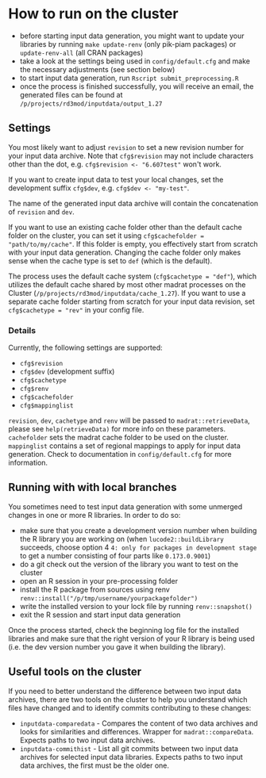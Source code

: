 # How to run on the cluster

- before starting input data generation, you might want to update your libraries by running `make update-renv` (only pik-piam packages) or `update-renv-all` (all CRAN packages)
- take a look at the settings being used in `config/default.cfg` and make the necessary adjustments (see section below)
- to start input data generation, run `Rscript submit_preprocessing.R`
- once the process is finished successfully, you will receive an email, the generated files can be found at `/p/projects/rd3mod/inputdata/output_1.27`

## Settings

You most likely want to adjust `revision` to set a new revision number for your input data archive.
Note that `cfg$revision` may not include characters other than the dot, e.g. `cfg$revision <- "6.607test"` won't work. 

If you want to create input data to test your local changes, set the development suffix `cfg$dev`, e.g. `cfg$dev <- "my-test"`.

The name of the generated input data archive will contain the concatenation of `revision` and `dev`. 

If you want to use an existing cache folder other than the default cache folder on the cluster, you can set it using `cfg$cachefolder = "path/to/my/cache"`. 
If this folder is empty, you effectively start from scratch with your input data generation.
Changing the cache folder only makes sense when the cache type is set to `def` (which is the default).

The process uses the default cache system (`cfg$cachetype = "def"`), which utilizes the default cache shared by most other madrat processes on the Cluster (`/p/projects/rd3mod/inputdata/cache_1.27`).
If you want to use a separate cache folder starting from scratch for your input data revision, set `cfg$cachetype = "rev"` in your config file.

### Details

Currently, the following settings are supported: 


- `cfg$revision`
- `cfg$dev` (development suffix)
- `cfg$cachetype`
- `cfg$renv`
- `cfg$cachefolder`
- `cfg$mappinglist`

`revision`, `dev`, `cachetype` and `renv` will be passed to `madrat::retrieveData`, please see `help(retrieveData)` for more info on these parameters.
`cachefolder` sets the madrat cache folder to be used on the cluster.
`mappinglist` contains a set of regional mappings to apply for input data generation. Check to documentation in `config/default.cfg` for more information.

## Running with with local branches

You sometimes need to test input data generation with some unmerged changes in one or more R libraries. In order to do so:
- make sure that you create a development version number when building the R library you are working on (when `lucode2::buildLibrary` succeeds, choose option 4 `4: only for packages in development stage` to get a number consisting of four parts like `0.173.0.9001`)
- do a git check out the version of the library you want to test on the cluster
- open an R session in your pre-processing folder
- install the R package from sources using renv `renv::install("/p/tmp/username/yourpackagefolder")`
- write the installed version to your lock file by running `renv::snapshot()`
- exit the R session and start input data generation

Once the process started, check the beginning log file for the installed libraries and make sure that the right version of your R library is being used (i.e. the dev version number you gave it when building the library).

## Useful tools on the cluster

If you need to better understand the difference between two input data archives, there are two tools on the cluster to help you understand which files have changed and to identify commits contributing to these changes:

- `inputdata-comparedata` - Compares the content of two data archives and looks for similarities and differences. Wrapper for `madrat::compareData`. Expects paths to two input data archives.
- `inputdata-commithist` - List all git commits between two input data archives for selected input data libraries. Expects paths to two input data archives, the first must be the older one.
